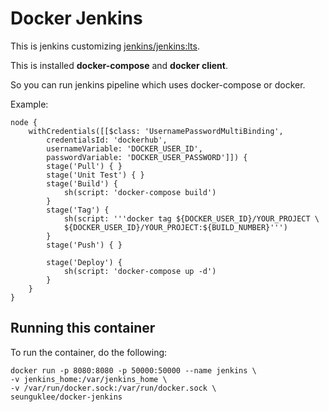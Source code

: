 # Docker Jenkins

This is jenkins customizing [jenkins/jenkins:lts](https://hub.docker.com/r/jenkins/jenkins/).

This is installed **docker-compose** and **docker client**. 

So you can run jenkins pipeline which uses docker-compose or docker. 

Example:
```
node {
    withCredentials([[$class: 'UsernamePasswordMultiBinding',
        credentialsId: 'dockerhub',
        usernameVariable: 'DOCKER_USER_ID',
        passwordVariable: 'DOCKER_USER_PASSWORD']]) {
        stage('Pull') { }
        stage('Unit Test') { }
        stage('Build') {
            sh(script: 'docker-compose build')
        }
        stage('Tag') {
            sh(script: '''docker tag ${DOCKER_USER_ID}/YOUR_PROJECT \
            ${DOCKER_USER_ID}/YOUR_PROJECT:${BUILD_NUMBER}''')
        }
        stage('Push') { }

        stage('Deploy') {
            sh(script: 'docker-compose up -d')
        }
    }
}
```

## Running this container

To run the container, do the following:

```
docker run -p 8080:8080 -p 50000:50000 --name jenkins \
-v jenkins_home:/var/jenkins_home \
-v /var/run/docker.sock:/var/run/docker.sock \
seunguklee/docker-jenkins
```
